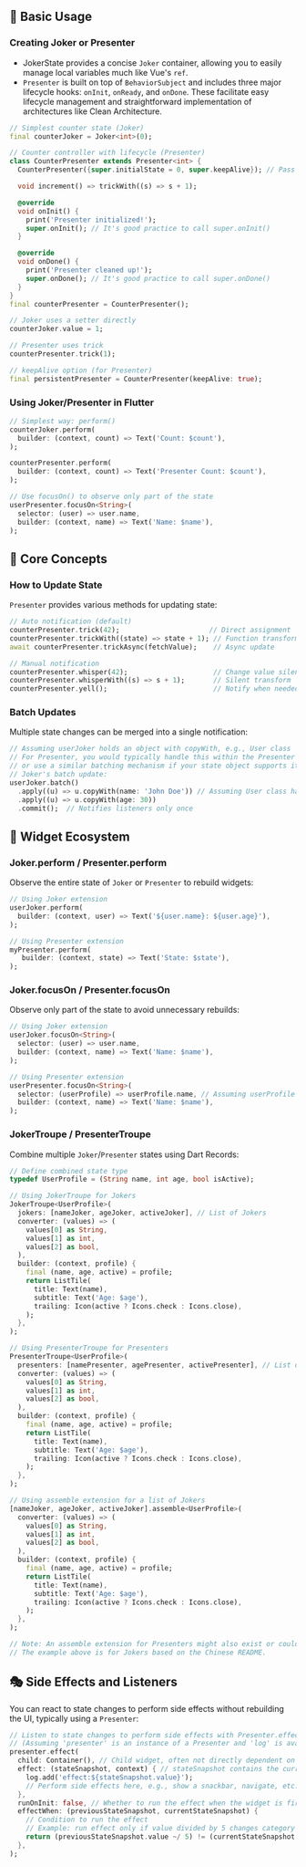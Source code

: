 ## 🎪 Basic Usage

### Creating Joker or Presenter

- JokerState provides a concise `Joker` container, allowing you to easily manage local variables much like Vue's `ref`.
- `Presenter` is built on top of `BehaviorSubject` and includes three major lifecycle hooks: `onInit`, `onReady`, and `onDone`. These facilitate easy lifecycle management and straightforward implementation of architectures like Clean Architecture.

```dart
// Simplest counter state (Joker)
final counterJoker = Joker<int>(0);

// Counter controller with lifecycle (Presenter)
class CounterPresenter extends Presenter<int> {
  CounterPresenter({super.initialState = 0, super.keepAlive}); // Pass initialState and keepAlive to super

  void increment() => trickWith((s) => s + 1);

  @override
  void onInit() {
    print('Presenter initialized!');
    super.onInit(); // It's good practice to call super.onInit()
  }

  @override
  void onDone() {
    print('Presenter cleaned up!');
    super.onDone(); // It's good practice to call super.onDone()
  }
}
final counterPresenter = CounterPresenter();

// Joker uses a setter directly
counterJoker.value = 1;

// Presenter uses trick
counterPresenter.trick(1);

// keepAlive option (for Presenter)
final persistentPresenter = CounterPresenter(keepAlive: true);
```

### Using Joker/Presenter in Flutter

```dart
// Simplest way: perform()
counterJoker.perform(
  builder: (context, count) => Text('Count: $count'),
);

counterPresenter.perform(
  builder: (context, count) => Text('Presenter Count: $count'),
);

// Use focusOn() to observe only part of the state
userPresenter.focusOn<String>(
  selector: (user) => user.name,
  builder: (context, name) => Text('Name: $name'),
);
```

## 🎪 Core Concepts

### How to Update State

`Presenter` provides various methods for updating state:

```dart
// Auto notification (default)
counterPresenter.trick(42);                      // Direct assignment
counterPresenter.trickWith((state) => state + 1); // Function transform
await counterPresenter.trickAsync(fetchValue);    // Async update

// Manual notification
counterPresenter.whisper(42);                     // Change value silently
counterPresenter.whisperWith((s) => s + 1);       // Silent transform
counterPresenter.yell();                          // Notify when needed
```

### Batch Updates

Multiple state changes can be merged into a single notification:

```dart
// Assuming userJoker holds an object with copyWith, e.g., User class
// For Presenter, you would typically handle this within the Presenter's methods
// or use a similar batching mechanism if your state object supports it.
// Joker's batch update:
userJoker.batch()
  .apply((u) => u.copyWith(name: 'John Doe')) // Assuming User class has copyWith
  .apply((u) => u.copyWith(age: 30))
  .commit();  // Notifies listeners only once
```

## 🌉 Widget Ecosystem

### Joker.perform / Presenter.perform

Observe the entire state of `Joker` or `Presenter` to rebuild widgets:

```dart
// Using Joker extension
userJoker.perform(
  builder: (context, user) => Text('${user.name}: ${user.age}'),
);

// Using Presenter extension
myPresenter.perform(
   builder: (context, state) => Text('State: $state'),
);
```

### Joker.focusOn / Presenter.focusOn

Observe only part of the state to avoid unnecessary rebuilds:

```dart
// Using Joker extension
userJoker.focusOn<String>(
  selector: (user) => user.name,
  builder: (context, name) => Text('Name: $name'),
);

// Using Presenter extension
userPresenter.focusOn<String>(
  selector: (userProfile) => userProfile.name, // Assuming userProfile has a name property
  builder: (context, name) => Text('Name: $name'),
);
```

### JokerTroupe / PresenterTroupe

Combine multiple `Joker`/`Presenter` states using Dart Records:

```dart
// Define combined state type
typedef UserProfile = (String name, int age, bool isActive);

// Using JokerTroupe for Jokers
JokerTroupe<UserProfile>(
  jokers: [nameJoker, ageJoker, activeJoker], // List of Jokers
  converter: (values) => (
    values[0] as String,
    values[1] as int,
    values[2] as bool,
  ),
  builder: (context, profile) {
    final (name, age, active) = profile;
    return ListTile(
      title: Text(name),
      subtitle: Text('Age: $age'),
      trailing: Icon(active ? Icons.check : Icons.close),
    );
  },
);

// Using PresenterTroupe for Presenters
PresenterTroupe<UserProfile>(
  presenters: [namePresenter, agePresenter, activePresenter], // List of Presenters
  converter: (values) => (
    values[0] as String,
    values[1] as int,
    values[2] as bool,
  ),
  builder: (context, profile) {
    final (name, age, active) = profile;
    return ListTile(
      title: Text(name),
      subtitle: Text('Age: $age'),
      trailing: Icon(active ? Icons.check : Icons.close),
    );
  },
);

// Using assemble extension for a list of Jokers
[nameJoker, ageJoker, activeJoker].assemble<UserProfile>(
  converter: (values) => (
    values[0] as String,
    values[1] as int,
    values[2] as bool,
  ),
  builder: (context, profile) {
    final (name, age, active) = profile; 
    return ListTile(
      title: Text(name),
      subtitle: Text('Age: $age'),
      trailing: Icon(active ? Icons.check : Icons.close),
    );
  },
);

// Note: An assemble extension for Presenters might also exist or could be added.
// The example above is for Jokers based on the Chinese README.
```

## 🎭 Side Effects and Listeners

You can react to state changes to perform side effects without rebuilding the UI, typically using a `Presenter`:

```dart
// Listen to state changes to perform side effects with Presenter.effect
// (Assuming 'presenter' is an instance of a Presenter and 'log' is available)
presenter.effect(
  child: Container(), // Child widget, often not directly dependent on this effect
  effect: (stateSnapshot, context) { // stateSnapshot contains the current state
    log.add('effect:${stateSnapshot.value}');
    // Perform side effects here, e.g., show a snackbar, navigate, etc.
  },
  runOnInit: false, // Whether to run the effect when the widget is first built
  effectWhen: (previousStateSnapshot, currentStateSnapshot) {
    // Condition to run the effect
    // Example: run effect only if value divided by 5 changes category
    return (previousStateSnapshot.value ~/ 5) != (currentStateSnapshot.value ~/ 5);
  },
);
